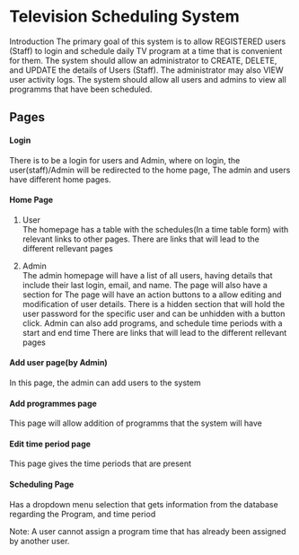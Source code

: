 
# Television Scheduling System

Introduction
The primary goal of this system is to allow REGISTERED users (Staff) to login and schedule daily TV program at a time that is convenient for them. 
The system should allow an administrator to CREATE, DELETE,  and UPDATE the details of Users (Staff).
The administrator may also VIEW user activity logs.
The system should allow all users and admins to view all programms that have been scheduled.


## Pages
#### Login

  There is to be a login for users and Admin, where on login, the user(staff)/Admin will be redirected to the home page, 
  The admin and users have different home pages.
  
#### Home Page

1. User<br>
The homepage has a table with the schedules(In a time table form) with relevant links to other pages.
There are links that will lead to the different  rellevant pages

2. Admin<br>
The admin homepage will have a list of all users, having details that include their last login, email, and name. 
The page will also have a section for 
The page will have an action buttons to a allow editing and modification of user details.
There is a hidden section that will hold the user password for the specific user and can be unhidden with a button click.
Admin can also add programs, and schedule time periods with a start and end time
There are links that will lead to the different  rellevant pages

#### Add user page(by Admin)
In this page, the admin can add users to the system

#### Add programmes page
This page will allow addition of programms that the system will have

#### Edit time period page
This page gives the time periods that are present

#### Scheduling Page
Has a dropdown menu selection that gets information from the database regarding the Program, and time period
 
Note: A user cannot assign a program time that has already been assigned by another user.
